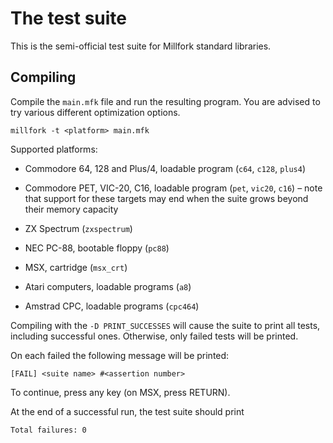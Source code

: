 # The test suite

This is the semi-official test suite for Millfork standard libraries.

## Compiling

Compile the `main.mfk` file and run the resulting program.
You are advised to try various different optimization options.

    millfork -t <platform> main.mfk

Supported platforms: 

* Commodore 64, 128 and Plus/4, loadable program (`c64`, `c128`, `plus4`)

* Commodore PET, VIC-20, C16, loadable program (`pet`, `vic20`, `c16`) – 
note that support for these targets may end when the suite grows beyond their memory capacity

* ZX Spectrum (`zxspectrum`)

* NEC PC-88, bootable floppy (`pc88`)

* MSX, cartridge (`msx_crt`)

* Atari computers, loadable programs (`a8`)

* Amstrad CPC, loadable programs (`cpc464`)

Compiling with the `-D PRINT_SUCCESSES` will cause the suite to print all tests, including successful ones.
Otherwise, only failed tests will be printed.

On each failed the following message will be printed:

    [FAIL] <suite name> #<assertion number>
    
To continue, press any key (on MSX, press RETURN).

At the end of a successful run, the test suite should print

    Total failures: 0

